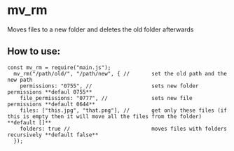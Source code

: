 # mv_rm
Moves files to a new folder and deletes the old folder afterwards  
  
## How to use:

```
const mv_rm = require("main.js");
  mv_rm("/path/old/", "/path/new", { //       set the old path and the new path
    permissions: "0755", //                   sets new folder permissions **defaul 0755**
    file_permissions: "0777", //              sets new file permissions **default 0644**
    files: ["this.jpg", "that.png"], //       get only these files (if this is empty then it will move all the files from the folder) **default []**
    folders: true //                          moves files with folders recursively **default false**
  });

```
